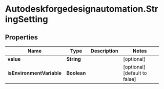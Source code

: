 # Autodeskforgedesignautomation.StringSetting

## Properties
Name | Type | Description | Notes
------------ | ------------- | ------------- | -------------
**value** | **String** |  | [optional] 
**isEnvironmentVariable** | **Boolean** |  | [optional] [default to false]


